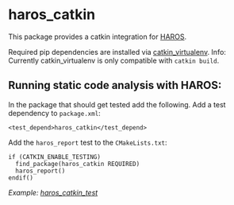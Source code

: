 # haros_catkin

This package provides a catkin integration for [HAROS](https://github.com/git-afsantos/haros).

Required pip dependencies are installed via [catkin_virtualenv](https://github.com/locusrobotics/catkin_virtualenv).
Info: Currently catkin_virtualenv is only compatible with `catkin build`.

## Running static code analysis with HAROS:

In the package that should get tested add the following.
Add a test dependency to `package.xml`:

```
<test_depend>haros_catkin</test_depend>
```

Add the `haros_report` test to the `CMakeLists.txt`:

```
if (CATKIN_ENABLE_TESTING)
  find_package(haros_catkin REQUIRED)
  haros_report()
endif()
```

*Example: [haros_catkin_test](https://github.com/ipa-jfh/haros_catkin_test)*
